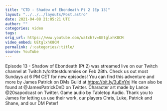 ```yaml
---
title: "CTD - Shadow of Ebondeath Pt 2 (Ep 13)"
layout: "../../../layouts/Post.astro"
date: 2021-04-08 21:05:21 UTC
author: ""
categories: video
tags: 
orig_url: https://www.youtube.com/watch?v=UEtglxhK8CM
video_embed: UEtglxhK8CM
permalink: /:categories/:title/
source: YouTube
---
```

Episode 13 - Shadow of Ebondeath (Pt 2) was streamed live on our Twitch channel at Twitch.tv/crittestdummies on Feb 28th. Check us out most Sundays at 6 PM CET for new episodes! You can find this adventure and more by James Patrick on DMs Guild at https://bit.ly/3uEnYnj He can also be found at @JamesPatrickDnD on Twitter. Character art made by Lance @20sapodcast on Twitter. Game audio by Tabletop Audio. Thank you to James for letting us use their work, our players Chris, Luke, Patrick and Shane, and our DM Peter!
